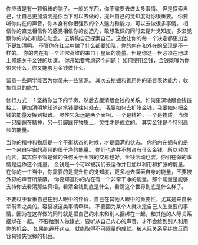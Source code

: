 你应该是有一颗很棒的脑子。一般的东西，你不需要去做太多事情。
但是探索自己，让自己更加清明是你当下可以去做的，提升自己的觉知度对你很重要。
你要听你内在的声音，你本身有你很强烈的个人魅力和能力，可以去做很多事情。
相信你的直觉相信你的感觉相信你的创造力，敢想敢做的同时去提升觉知度，多去觉察你的内心和起心动念。
去解构自己探索自己。这会让你的每一个决定都更加当下更加清明。
不管你在红尘中做了什么都要知晓，你的内在和外在的呈现是不一样的。
你的内在有一个非常高维的来自于星辰的能量。但是你这一世必须在地球上修炼关于金钱的功课。
你开始要考虑这个问题：
如何使用金钱，金钱能够为你带来什么，你又能够为金钱做什么。

留意一些同学能否为你带来一些资源。
其次去挖掘和善用你的语言表达能力，收集信息的能力。

修行方式：
  1.坚持你当下的节奏，然后去厘清跟金钱的关系。如何更深地跟金钱链接上，更加清明地知道这笔钱要往何处去。
  我要如何去扩张金钱，我要如何把金钱的能量发挥到极致。
  灵性它永远是两个面相，一个是精神，一个是物质。当你一只脚踩在精神，另一只脚踩在物质上，灵性才是成立的。
  其实金钱是个特别高频的能量。
  
  当你的精神和物质是一个平衡状态的时候，才是圆满的状态。
  你的内在拥有的是一个来自宇宙的高频的很干净的能量。
  你们也许并不想占有什么金钱。所以对你而言，其实你不管是做的任何关于金钱的交易也好，金钱活动也罢。你们在做的事情是运作这个能量。
  金钱是一个可以被我们去运作并且加以利用和扩张的能量。
  在你的一生当中，你需要的是提升你的觉知度，更多地去探索自身的能量，不要被外界的声音所蒙蔽。
  你要知道你的内在有一个非常干净的能量。那个能量是能够支持你去看清那些真相，看清金钱到底是什么，看清这个世界到底是什么样子。
  
  
  不要过于看重自己在别人眼中的评价，自己在其他人眼中的重要性，尤其是来自长辈前辈之类的。容易被这类事情牵绊。
  不要因为某个人就决定自己人生重要的事情。因为在这样做的同时就是把自己的未来和别人捆绑在一起，和其他的人际关系捆绑在一起。
  不要给别人做嫁衣，要听从自己内心的声音，才不会给到别人利用你的机会。
  如果能避开这点，就能取得不可限量的成就。被人际关系牵绊住反而容易错失很棒的机会。
